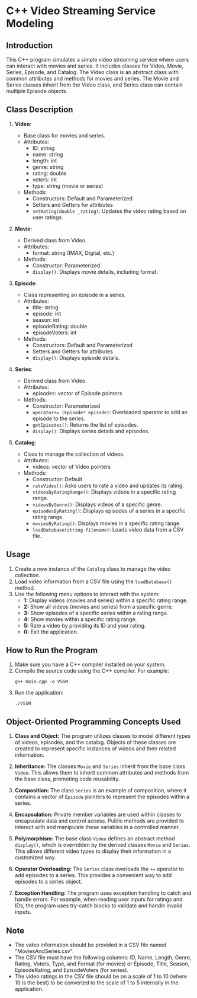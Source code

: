 # C++ Video Streaming Service Modeling

## Introduction
This C++ program simulates a simple video streaming service where users can interact with movies and series. It includes classes for Video, Movie, Series, Episode, and Catalog. The Video class is an abstract class with common attributes and methods for movies and series. The Movie and Series classes inherit from the Video class, and Series class can contain multiple Episode objects.

## Class Description

1. **Video**:
   - Base class for movies and series.
   - Attributes:
     - ID: string
     - name: string
     - length: int
     - genre: string
     - rating: double
     - voters: int
     - type: string (movie or series)
   - Methods:
     - Constructors: Default and Parameterized
     - Setters and Getters for attributes
     - `setRating(double _rating)`: Updates the video rating based on user ratings.

2. **Movie**:
   - Derived class from Video.
   - Attributes:
     - format: string (IMAX, Digital, etc.)
   - Methods:
     - Constructor: Parameterized
     - `display()`: Displays movie details, including format.

3. **Episode**:
   - Class representing an episode in a series.
   - Attributes:
     - title: string
     - episode: int
     - season: int
     - episodeRating: double
     - episodeVoters: int
   - Methods:
     - Constructors: Default and Parameterized
     - Setters and Getters for attributes
     - `display()`: Displays episode details.

4. **Series**:
   - Derived class from Video.
   - Attributes:
     - episodes: vector of Episode pointers
   - Methods:
     - Constructor: Parameterized
     - `operator+= (Episode* episode)`: Overloaded operator to add an episode to the series.
     - `getEpisodes()`: Returns the list of episodes.
     - `display()`: Displays series details and episodes.

5. **Catalog**:
   - Class to manage the collection of videos.
   - Attributes:
     - videos: vector of Video pointers
   - Methods:
     - Constructor: Default
     - `rateVideo()`: Asks users to rate a video and updates its rating.
     - `videosByRatingRange()`: Displays videos in a specific rating range.
     - `videosByGenre()`: Displays videos of a specific genre.
     - `episodesByRating()`: Displays episodes of a series in a specific rating range.
     - `moviesByRating()`: Displays movies in a specific rating range.
     - `loadDatabase(string filename)`: Loads video data from a CSV file.

## Usage

1. Create a new instance of the `Catalog` class to manage the video collection.
2. Load video information from a CSV file using the `loadDatabase()` method.
3. Use the following menu options to interact with the system:
   - **1:** Display videos (movies and series) within a specific rating range.
   - **2:** Show all videos (movies and series) from a specific genre.
   - **3:** Show episodes of a specific series within a rating range.
   - **4:** Show movies within a specific rating range.
   - **5:** Rate a video by providing its ID and your rating.
   - **0:** Exit the application.

## How to Run the Program

1. Make sure you have a C++ compiler installed on your system.
2. Compile the source code using the C++ compiler. For example:
   ```
   g++ main.cpp -o VSSM
   ```
3. Run the application:
   ```
   ./VSSM
   ```
   
## Object-Oriented Programming Concepts Used
1. **Class and Object:** The program utilizes classes to model different types of videos, episodes, and the catalog. Objects of these classes are created to represent specific instances of videos and their related information.

2. **Inheritance:** The classes `Movie` and `Series` inherit from the base class `Video`. This allows them to inherit common attributes and methods from the base class, promoting code reusability.

3. **Composition:** The class `Series` is an example of composition, where it contains a vector of `Episode` pointers to represent the episodes within a series.

4. **Encapsulation:** Private member variables are used within classes to encapsulate data and control access. Public methods are provided to interact with and manipulate these variables in a controlled manner.

5. **Polymorphism:** The base class `Video` defines an abstract method `display()`, which is overridden by the derived classes `Movie` and `Series`. This allows different video types to display their information in a customized way.

6. **Operator Overloading:** The `Series` class overloads the `+=` operator to add episodes to a series. This provides a convenient way to add episodes to a series object.

7. **Exception Handling:** The program uses exception handling to catch and handle errors. For example, when reading user inputs for ratings and IDs, the program uses try-catch blocks to validate and handle invalid inputs.

## Note
- The video information should be provided in a CSV file named "MoviesAndSeries.csv".
- The CSV file must have the following columns: ID, Name, Length, Genre, Rating, Voters, Type, and Format (for movies) or Episode, Title, Season, EpisodeRating, and EpisodeVoters (for series).
- The video ratings in the CSV file should be on a scale of 1 to 10 (where 10 is the best) to be converted to the scale of 1 to 5 internally in the application.
